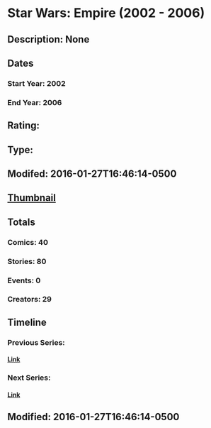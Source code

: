 # Star Wars: Empire (2002 - 2006)
## Description: None
## Dates
### Start Year: 2002
### End Year: 2006
## Rating: 
## Type: 
## Modifed: 2016-01-27T16:46:14-0500
## [Thumbnail](http://i.annihil.us/u/prod/marvel/i/mg/7/03/56a931651951b.jpg)
## Totals
### Comics: 40
### Stories: 80
### Events: 0
### Creators: 29
## Timeline
### Previous Series: 
#### [Link]()
### Next Series: 
#### [Link]()
## Modified: 2016-01-27T16:46:14-0500